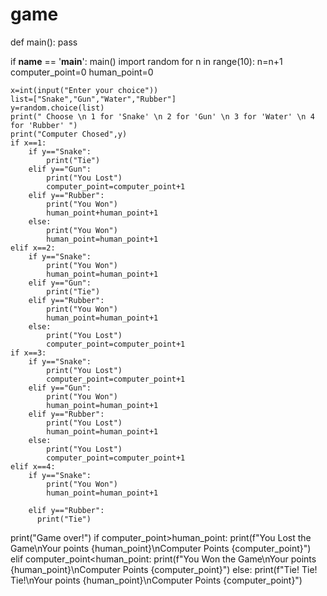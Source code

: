 # game
def main():
    pass

if __name__ == '__main__':
    main()
import random
for n in range(10):
    n=n+1
    computer_point=0
    human_point=0

    x=int(input("Enter your choice"))
    list=["Snake","Gun","Water","Rubber"]
    y=random.choice(list)
    print(" Choose \n 1 for 'Snake' \n 2 for 'Gun' \n 3 for 'Water' \n 4 for 'Rubber' ")
    print("Computer Chosed",y)
    if x==1:
        if y=="Snake":
            print("Tie")
        elif y=="Gun":
            print("You Lost")
            computer_point=computer_point+1
        elif y=="Rubber":
            print("You Won")
            human_point+human_point+1
        else:
            print("You Won")
            human_point=human_point+1
    elif x==2:
        if y=="Snake":
            print("You Won")
            human_point=human_point+1
        elif y=="Gun":
            print("Tie")
        elif y=="Rubber":
            print("You Won")
            human_point=human_point+1
        else:
            print("You Lost")
            computer_point=computer_point+1
    if x==3:
        if y=="Snake":
            print("You Lost")
            computer_point=computer_point+1
        elif y=="Gun":
            print("You Won")
            human_point=human_point+1
        elif y=="Rubber":
            print("You Lost")
            human_point=human_point+1
        else:
            print("You Lost")
            computer_point=computer_point+1
    elif x==4:
        if y=="Snake":
            print("You Won")
            human_point=human_point+1

        elif y=="Rubber":
          print("Tie")



print("Game over!")
if computer_point>human_point:
    print(f"You Lost the Game\nYour points {human_point}\nComputer Points {computer_point}")
elif computer_point<human_point:
    print(f"You Won the Game\nYour points {human_point}\nComputer Points {computer_point}")
else:
    print(f"Tie! Tie! Tie!\nYour points {human_point}\nComputer Points {computer_point}")
